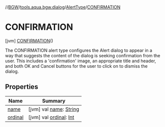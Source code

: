 //[BGW](../../../../index.md)/[tools.aqua.bgw.dialog](../../index.md)/[AlertType](../index.md)/[CONFIRMATION](index.md)



# CONFIRMATION  
 [jvm] [CONFIRMATION](index.md)()  


The CONFIRMATION alert type configures the Alert dialog to appear in a way that suggests the content of the dialog is seeking confirmation from the user. This includes a 'confirmation' image, an appropriate title and header, and both OK and Cancel buttons for the user to click on to dismiss the dialog.

   


## Properties  
  
|  Name |  Summary | 
|---|---|
| <a name="tools.aqua.bgw.dialog/AlertType.CONFIRMATION/name/#/PointingToDeclaration/"></a>[name](name.md)| <a name="tools.aqua.bgw.dialog/AlertType.CONFIRMATION/name/#/PointingToDeclaration/"></a> [jvm] val [name](name.md): [String](https://kotlinlang.org/api/latest/jvm/stdlib/kotlin/-string/index.html)   <br>|
| <a name="tools.aqua.bgw.dialog/AlertType.CONFIRMATION/ordinal/#/PointingToDeclaration/"></a>[ordinal](ordinal.md)| <a name="tools.aqua.bgw.dialog/AlertType.CONFIRMATION/ordinal/#/PointingToDeclaration/"></a> [jvm] val [ordinal](ordinal.md): [Int](https://kotlinlang.org/api/latest/jvm/stdlib/kotlin/-int/index.html)   <br>|

